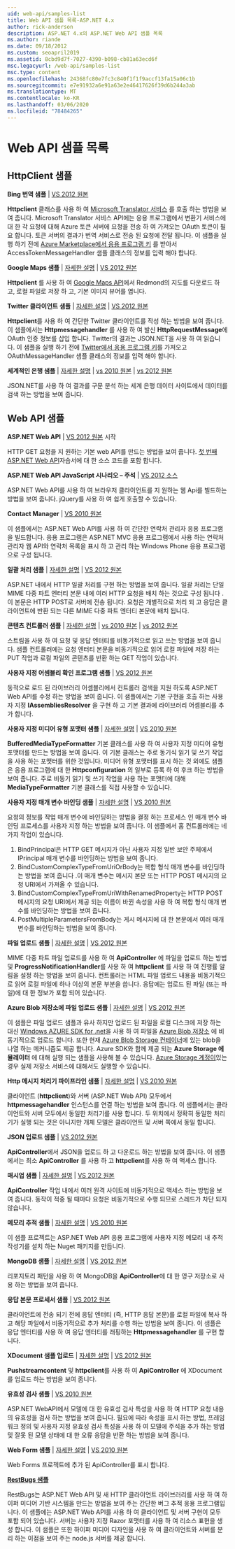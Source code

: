 ```yaml
---
uid: web-api/samples-list
title: Web API 샘플 목록-ASP.NET 4.x
author: rick-anderson
description: ASP.NET 4.x의 ASP.NET Web API 샘플 목록
ms.author: riande
ms.date: 09/18/2012
ms.custom: seoapril2019
ms.assetid: 8cbd9d7f-7027-4390-b098-cb81a63ecd6f
msc.legacyurl: /web-api/samples-list
msc.type: content
ms.openlocfilehash: 24368fc80e7fc3c840f1f1f9accf13fa15a06c1b
ms.sourcegitcommit: e7e91932a6e91a63e2e46417626f39d6b244a3ab
ms.translationtype: MT
ms.contentlocale: ko-KR
ms.lasthandoff: 03/06/2020
ms.locfileid: "78484265"
---
```

# <a name="web-api-samples-list"></a>Web API 샘플 목록

## <a name="httpclient-samples"></a>HttpClient 샘플

**Bing 번역 샘플** | [VS 2012 원본](https://github.com/aspnet/samples/blob/master/samples/aspnet/HttpClient/BingTranslateSample)

**Httpclient** 클래스를 사용 하 여 [Microsoft Translator 서비스](https://msdn.microsoft.com/library/ff512419.aspx) 를 호출 하는 방법을 보여 줍니다. Microsoft Translator 서비스 API에는 응용 프로그램에서 변환기 서비스에 대 한 각 요청에 대해 Azure 토큰 서버에 요청을 전송 하 여 가져오는 OAuth 토큰이 필요 합니다. 토큰 서버의 결과가 번역 서비스로 전송 된 요청에 전달 됩니다. 이 샘플을 실행 하기 전에 [Azure Marketplace에서 응용 프로그램 키](https://msdn.microsoft.com/library/hh454950.aspx) 를 받아서 AccessTokenMessageHandler 샘플 클래스의 정보를 입력 해야 합니다.

**Google Maps 샘플** | [자세한 설명](https://blogs.msdn.com/b/henrikn/archive/2012/02/17/downloading-a-google-map-to-local-file.aspx) | [VS 2012 원본](https://github.com/aspnet/samples/blob/master/samples/aspnet/HttpClient/GoogleMapsSample)

**Httpclient** 를 사용 하 여 [Google Maps API](https://developers.google.com/maps/)에서 Redmond의 지도를 다운로드 하 고, 로컬 파일로 저장 하 고, 기본 이미지 뷰어를 엽니다.

**Twitter 클라이언트 샘플** | [자세한 설명](https://blogs.msdn.com/b/henrikn/archive/2012/02/16/extending-httpclient-with-oauth-to-access-twitter.aspx) | [VS 2012 원본](https://github.com/aspnet/samples/blob/master/samples/aspnet/HttpClient/TwitterSample)

**Httpclient**를 사용 하 여 간단한 Twitter 클라이언트를 작성 하는 방법을 보여 줍니다. 이 샘플에서는 **Httpmessagehandler** 를 사용 하 여 발신 **HttpRequestMessage**에 OAuth 인증 정보를 삽입 합니다. Twitter의 결과는 JSON.NET을 사용 하 여 읽습니다. 이 샘플을 실행 하기 전에 [Twitter에서 응용 프로그램 키](https://dev.twitter.com/)를 가져오고 OAuthMessageHandler 샘플 클래스의 정보를 입력 해야 합니다.

**세계적인 은행 샘플** | [자세한 설명](https://blogs.msdn.com/b/henrikn/archive/2012/02/16/httpclient-is-here.aspx) | [vs 2010 원본](https://github.com/aspnet/samples/blob/master/samples/aspnet/HttpClient/WorldBankSample/Net40) | [vs 2012 원본](https://github.com/aspnet/samples/blob/master/samples/aspnet/HttpClient/WorldBankSample/Net45)

JSON.NET를 사용 하 여 결과를 구문 분석 하는 세계 은행 데이터 사이트에서 데이터를 검색 하는 방법을 보여 줍니다.

## <a name="web-api-samples"></a>Web API 샘플

**ASP.NET Web API** | [VS 2012 원본](overview/getting-started-with-aspnet-web-api/tutorial-your-first-web-api.md) 시작

HTTP GET 요청을 지 원하는 기본 web API를 만드는 방법을 보여 줍니다. [첫 번째 ASP.NET Web API](overview/getting-started-with-aspnet-web-api/tutorial-your-first-web-api.md)자습서에 대 한 소스 코드를 포함 합니다.

**ASP.NET Web API JavaScript 시나리오 – 주석** | [VS 2012 소스](https://code.msdn.microsoft.com/ASPNET-Web-API-JavaScript-d0d64dd7)

ASP.NET Web API를 사용 하 여 브라우저 클라이언트를 지 원하는 웹 Api를 빌드하는 방법을 보여 줍니다. jQuery를 사용 하 여 쉽게 호출할 수 있습니다.

**Contact Manager** | [VS 2010 원본](https://code.msdn.microsoft.com/Contact-Manager-Web-API-0e8e373d)

이 샘플에서는 ASP.NET Web API를 사용 하 여 간단한 연락처 관리자 응용 프로그램을 빌드합니다. 응용 프로그램은 ASP.NET MVC 응용 프로그램에서 사용 하는 연락처 관리자 웹 API와 연락처 목록을 표시 하 고 관리 하는 Windows Phone 응용 프로그램으로 구성 됩니다.

**일괄 처리 샘플** | [자세한 설명](http://trocolate.wordpress.com/2012/07/19/mitigate-issue-260-in-batching-scenario/) | [VS 2012 원본](https://github.com/aspnet/samples/blob/master/samples/aspnet/WebApi/BatchSample)

ASP.NET 내에서 HTTP 일괄 처리를 구현 하는 방법을 보여 줍니다. 일괄 처리는 단일 MIME 다중 파트 엔터티 본문 내에 여러 HTTP 요청을 배치 하는 것으로 구성 됩니다 .이 본문은 HTTP POST로 서버에 전송 됩니다. 요청은 개별적으로 처리 되 고 응답은 클라이언트에 반환 되는 다른 MIME 다중 파트 엔터티 본문에 배치 됩니다.

**콘텐츠 컨트롤러 샘플** | [자세한 설명](https://blogs.msdn.com/b/henrikn/archive/2012/02/24/async-actions-in-asp-net-web-api.aspx) | [vs 2010 원본](https://github.com/aspnet/samples/blob/master/samples/aspnet/WebApi/ContentControllerSample/Net40) | [vs 2012 원본](https://github.com/aspnet/samples/blob/master/samples/aspnet/WebApi/ContentControllerSample/Net45)

스트림을 사용 하 여 요청 및 응답 엔터티를 비동기적으로 읽고 쓰는 방법을 보여 줍니다. 샘플 컨트롤러에는 요청 엔터티 본문을 비동기적으로 읽어 로컬 파일에 저장 하는 PUT 작업과 로컬 파일의 콘텐츠를 반환 하는 GET 작업이 있습니다.

**사용자 지정 어셈블리 확인 프로그램 샘플** | [VS 2012 원본](https://github.com/aspnet/samples/blob/master/samples/aspnet/WebApi/CustomAssemblyResolverSample)

동적으로 로드 된 라이브러리 어셈블리에서 컨트롤러 검색을 지원 하도록 ASP.NET Web API를 수정 하는 방법을 보여 줍니다. 이 샘플에서는 기본 구현을 호출 하는 사용자 지정 **IAssembliesResolver** 을 구현 하 고 기본 결과에 라이브러리 어셈블리를 추가 합니다.

**사용자 지정 미디어 유형 포맷터 샘플** | [자세한 설명](https://blogs.msdn.com/b/henrikn/archive/2012/04/23/using-cookies-with-asp-net-web-api.aspx) | [VS 2010 원본](https://github.com/aspnet/samples/blob/master/samples/aspnet/WebApi/CustomMediaTypeFormatterSample)

**BufferedMediaTypeFormatter** 기본 클래스를 사용 하 여 사용자 지정 미디어 유형 포맷터를 만드는 방법을 보여 줍니다. 이 기본 클래스는 주로 동기식 읽기 및 쓰기 작업을 사용 하는 포맷터를 위한 것입니다. 미디어 유형 포맷터를 표시 하는 것 외에도 샘플은 응용 프로그램에 대 한 **Httpconfiguration** 의 일부로 등록 하 여 후크 하는 방법을 보여 줍니다. 주로 비동기 읽기 및 쓰기 작업을 사용 하는 포맷터에 대해 **MediaTypeFormatter** 기본 클래스를 직접 사용할 수 있습니다.

**사용자 지정 매개 변수 바인딩 샘플** | [자세한 설명](https://blogs.msdn.com/b/jmstall/archive/2012/05/11/webapi-parameter-binding-under-the-hood.aspx) | [VS 2010 원본](https://github.com/aspnet/samples/blob/master/samples/aspnet/WebApi/CustomParameterBinding)

요청의 정보를 작업 매개 변수에 바인딩하는 방법을 결정 하는 프로세스 인 매개 변수 바인딩 프로세스를 사용자 지정 하는 방법을 보여 줍니다. 이 샘플에서 홈 컨트롤러에는 네 가지 작업이 있습니다.

1. BindPrincipal은 HTTP GET 메시지가 아닌 사용자 지정 일반 보안 주체에서 IPrincipal 매개 변수를 바인딩하는 방법을 보여 줍니다.
2. BindCustomComplexTypeFromUriOrBody는 복합 형식 매개 변수를 바인딩하는 방법을 보여 줍니다 .이 매개 변수는 메시지 본문 또는 HTTP POST 메시지의 요청 URI에서 가져올 수 있습니다.
3. BindCustomComplexTypeFromUriWithRenamedProperty는 HTTP POST 메시지의 요청 URI에서 제공 되는 이름이 바뀐 속성을 사용 하 여 복합 형식 매개 변수를 바인딩하는 방법을 보여 줍니다.
4. PostMultipleParametersFromBody는 게시 메시지에 대 한 본문에서 여러 매개 변수를 바인딩하는 방법을 보여 줍니다.

**파일 업로드 샘플** | [자세한 설명](https://blogs.msdn.com/b/henrikn/archive/2012/03/01/file-upload-and-asp-net-web-api.aspx) | [VS 2012 원본](https://github.com/aspnet/samples/tree/master/samples/aspnet/WebApi/FileUploadSample)

MIME 다중 파트 파일 업로드를 사용 하 여 **ApiController** 에 파일을 업로드 하는 방법 및 **ProgressNotificationHandler**를 사용 하 여 **httpclient** 를 사용 하 여 진행률 알림을 설정 하는 방법을 보여 줍니다. 컨트롤러는 HTML 파일 업로드 내용을 비동기적으로 읽어 로컬 파일에 하나 이상의 본문 부분을 씁니다. 응답에는 업로드 된 파일 (또는 파일)에 대 한 정보가 포함 되어 있습니다.

**Azure Blob 저장소에 파일 업로드 샘플** | [자세한 설명](https://blogs.msdn.com/b/yaohuang1/archive/2012/07/02/asp-net-web-api-and-azure-blob-storage.aspx) | [VS 2012 원본](https://github.com/aspnet/samples/tree/master/samples/aspnet/WebApi/AzureBlobsFileUploadSample)

이 샘플은 파일 업로드 샘플과 유사 하지만 업로드 된 파일을 로컬 디스크에 저장 하는 대신 [Windows AZURE SDK for .net](https://www.windowsazure.com/develop/net/)을 사용 하 여 파일을 [Azure Blob 저장소](https://docs.microsoft.com/azure/storage/blobs/storage-dotnet-how-to-use-blobs) 에 비동기적으로 업로드 합니다. 또한 현재 [Azure Blob Storage 컨테이너](https://docs.microsoft.com/azure/storage/blobs/storage-dotnet-how-to-use-blobs)에 있는 blob을 나열 하는 메커니즘도 제공 합니다. Azure SDK와 함께 제공 되는 **Azure Storage 에뮬레이터** 에 대해 실행 되는 샘플을 사용해 볼 수 있습니다. [Azure Storage 계정이](https://docs.microsoft.com/azure/storage/blobs/storage-dotnet-how-to-use-blobs)있는 경우 실제 저장소 서비스에 대해서도 실행할 수 있습니다.

**Http 메시지 처리기 파이프라인 샘플** | [자세한 설명](https://blogs.msdn.com/b/henrikn/archive/2012/08/07/httpclient-httpclienthandler-and-httpwebrequesthandler.aspx) | [VS 2010 원본](https://github.com/aspnet/samples/tree/master/samples/aspnet/WebApi/HttpMessageHandlerPipelineSample)

클라이언트 (**httpclient**)와 서버 (ASP.NET Web API) 모두에서 **httpmessagehandler** 인스턴스를 연결 하는 방법을 보여 줍니다. 이 샘플에서는 클라이언트와 서버 모두에서 동일한 처리기를 사용 합니다. 두 위치에서 정확히 동일한 처리기가 실행 되는 것은 아니지만 개체 모델은 클라이언트 및 서버 쪽에서 동일 합니다.

**JSON 업로드 샘플** | [VS 2012 원본](https://github.com/aspnet/samples/tree/master/samples/aspnet/WebApi/JsonUploadSample)

**ApiController**에서 JSON을 업로드 하 고 다운로드 하는 방법을 보여 줍니다. 이 샘플에서는 최소 **ApiController** 를 사용 하 고 **httpclient**를 사용 하 여 액세스 합니다.

**매시업 샘플** | [자세한 설명](https://blogs.msdn.com/b/henrikn/archive/2012/03/03/async-mashups-using-asp-net-web-api.aspx) | [VS 2012 원본](https://github.com/aspnet/samples/tree/master/samples/aspnet/WebApi/MashupSample)

**ApiController** 작업 내에서 여러 원격 사이트에 비동기적으로 액세스 하는 방법을 보여 줍니다. 동작이 적중 될 때마다 요청은 비동기적으로 수행 되므로 스레드가 차단 되지 않습니다.

**메모리 추적 샘플** | [자세한 설명](https://blogs.msdn.com/b/roncain/archive/2012/04/12/tracing-in-asp-net-web-api.aspx) | [VS 2010 원본](https://github.com/aspnet/samples/tree/master/samples/aspnet/WebApi/MemoryTracingSample)

이 샘플 프로젝트는 ASP.NET Web API 응용 프로그램에 사용자 지정 메모리 내 추적 작성기를 설치 하는 Nuget 패키지를 만듭니다.

**MongoDB 샘플** | [자세한 설명](https://blogs.msdn.com/b/henrikn/archive/2012/02/19/using-web-api-with-mongodb.aspx) | [VS 2012 원본](https://github.com/aspnet/samples/tree/master/samples/aspnet/WebApi/MongoSample)

리포지토리 패턴을 사용 하 여 MongoDB을 **ApiController**에 대 한 영구 저장소로 사용 하는 방법을 보여 줍니다.

**응답 본문 프로세서 샘플** | [VS 2012 원본](https://github.com/aspnet/samples/tree/master/samples/aspnet/WebApi/ResponseEntityProcessorSample)

클라이언트에 전송 되기 전에 응답 엔터티 (즉, HTTP 응답 본문)를 로컬 파일에 복사 하 고 해당 파일에서 비동기적으로 추가 처리를 수행 하는 방법을 보여 줍니다. 이 샘플은 응답 엔터티를 사용 하 여 응답 엔터티를 래핑하는 **Httpmessagehandler** 를 구현 합니다.

**XDocument 샘플 업로드** | [자세한 설명](https://blogs.msdn.com/b/henrikn/archive/2012/02/17/push-and-pull-streams-using-httpclient.aspx) | [VS 2012 원본](https://github.com/aspnet/samples/tree/master/samples/aspnet/WebApi/UploadXDocumentSample)

**Pushstreamcontent** 및 **httpclient**를 사용 하 여 **ApiController** 에 XDocument를 업로드 하는 방법을 보여 줍니다.

**유효성 검사 샘플** | [VS 2010 원본](https://github.com/aspnet/samples/tree/master/samples/aspnet/WebApi/ValidationSample)

ASP.NET WebAPI에서 모델에 대 한 유효성 검사 특성을 사용 하 여 HTTP 요청 내용의 유효성을 검사 하는 방법을 보여 줍니다. 필요에 따라 속성을 표시 하는 방법, 프레임 워크 정의 및 사용자 지정 유효성 검사 특성을 사용 하 여 모델에 주석을 추가 하는 방법 및 잘못 된 모델 상태에 대 한 오류 응답을 반환 하는 방법을 보여 줍니다.

**Web Form 샘플** | [자세한 설명](https://blogs.msdn.com/b/henrikn/archive/2012/02/23/using-asp-net-web-api-with-asp-net-web-forms.aspx) | [VS 2010 원본](https://github.com/aspnet/samples/tree/master/samples/aspnet/WebApi/WebFormSample)

Web Forms 프로젝트에 추가 된 ApiController를 표시 합니다.

**[RestBugs 샘플](https://github.com/howarddierking/RestBugs)**

RestBugs는 ASP.NET Web API 및 새 HTTP 클라이언트 라이브러리를 사용 하 여 하이퍼 미디어 기반 시스템을 만드는 방법을 보여 주는 간단한 버그 추적 응용 프로그램입니다. 이 샘플에는 ASP.NET Web API를 사용 하 여 클라이언트 및 서버 구현이 모두 포함 되어 있습니다. 서버는 사용자 지정 Razor 포맷터를 사용 하 여 리소스 표현을 생성 합니다. 이 샘플은 또한 하이퍼 미디어 디자인을 사용 하 여 클라이언트와 서버를 분리 하는 이점을 보여 주는 node.js 서버를 제공 합니다.
